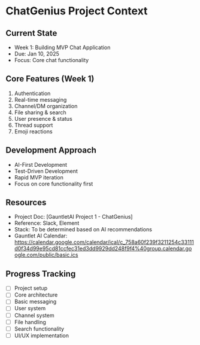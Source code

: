 # ChatGenius Project Context

## Current State
- Week 1: Building MVP Chat Application
- Due: Jan 10, 2025
- Focus: Core chat functionality

## Core Features (Week 1)
1. Authentication
2. Real-time messaging
3. Channel/DM organization
4. File sharing & search
5. User presence & status
6. Thread support
7. Emoji reactions

## Development Approach
- AI-First Development
- Test-Driven Development
- Rapid MVP iteration
- Focus on core functionality first

## Resources
- Project Doc: [GauntletAI Project 1 - ChatGenius]
- Reference: Slack, Element
- Stack: To be determined based on AI recommendations
- Gauntlet AI Calendar: https://calendar.google.com/calendar/ical/c_758a60f239f3211254c33111d0f34d99e95cd81ccfec31ed3dd9929dd248f9f4%40group.calendar.google.com/public/basic.ics

## Progress Tracking
- [ ] Project setup
- [ ] Core architecture
- [ ] Basic messaging
- [ ] User system
- [ ] Channel system
- [ ] File handling
- [ ] Search functionality
- [ ] UI/UX implementation 